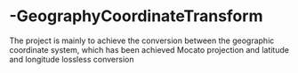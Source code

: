 # -GeographyCoordinateTransform
The project is mainly to achieve the conversion between the geographic coordinate system, which has been achieved Mocato projection and latitude and longitude lossless conversion
